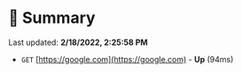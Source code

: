 # 📖 Summary
Last updated: **2/18/2022, 2:25:58 PM**

- `GET` [https://google.com](https://google.com) - **Up** (94ms)
